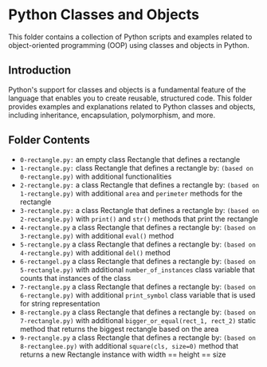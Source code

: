 # Python Classes and Objects

This folder contains a collection of Python scripts and examples related to object-oriented programming (OOP) using classes and objects in Python.

## Introduction

Python's support for classes and objects is a fundamental feature of the language that enables you to create reusable, structured code. This folder provides examples and explanations related to Python classes and objects, including inheritance, encapsulation, polymorphism, and more.

## Folder Contents
- `0-rectangle.py:` an empty class Rectangle that defines a rectangle
- `1-rectangle.py:` class Rectangle that defines a rectangle by: `(based on 0-rectangle.py)` with additional functionalities
- `2-rectangle.py:` a class Rectangle that defines a rectangle by: `(based on 1-rectangle.py)` with additional `area` and `perimeter` methods for the rectangle
- `3-rectangle.py:` a class Rectangle that defines a rectangle by: `(based on 2-rectangle.py)` with `print()` and `str()` methods that print the rectangle
- `4-rectangle.py`  a class Rectangle that defines a rectangle by: `(based on 3-rectangle.py)` with additional `eval()` method
- `5-rectangle.py`  a class Rectangle that defines a rectangle by: `(based on 4-rectangle.py)` with additional `del()` method
- `6-rectangel.py`  a class Rectangle that defines a rectangle by: `(based on 5-rectangle.py)` with additional `number_of_instances` class variable that counts that instances of the class
- `7-rectangle.py`  a class Rectangle that defines a rectangle by: `(based on 6-rectangle.py)` with additional `print_symbol` class variable that is used for string representation
- `8-rectangle.py`  a class Rectangle that defines a rectangle by: `(based on 7-rectangle.py)` with additional `bigger_or_equal(rect_1, rect_2)` static method that returns the biggest rectangle based on the area
- `9-rectangle.py`  a class Rectangle that defines a rectangle by: `(based on 8-rectanglee.py)` with additional `square(cls, size=0)` method that returns a new Rectangle instance with width == height == size
